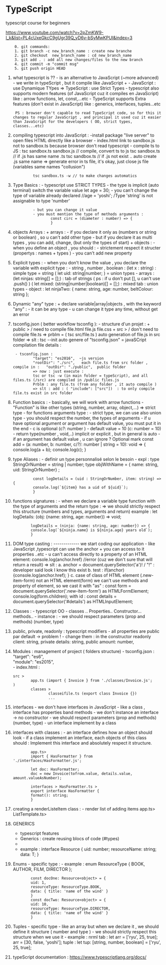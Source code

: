# TypeScript
typescript course for beginners

https://www.youtube.com/watch?v=2pZmKW9-I_k&list=PL4cUxeGkcC9gUgr39Q_yD6v-bSyMwKPUI&index=3

        0. git commands:
        1. git branch -c new_branch_name : create new branche
        2. git checkout  new_branch_name : cd new_branch_name
        3. git add . : add all new changes/files to the new branch
        4. git commit -m "commit msg"
        5. git push origin HEAD




1. what typescript is ??
        - is an alternative to JavaScript (~more advanced)
        - we write in typeScript , but it compile like JavaScript
        +
        - JavaScript : use Dynamique TYpes =>  TypeScript : use Strict Types
        - typescript also supports modern features (of JavaScript cuz it compiles en JavaScript) like : arrow functions, let, const,...etc
        - TypeScript supports Extra features (don't exist in JavaScript) like : generics, interfaces, tuples...etc

        PS : browser don't capable to read TypeScript code, so for this it changes to regular JavaScript , and principal it used cuz it easier than JavaScript for the developers ( OO, strict types, classes...etc)




2. compiling typescript into JavaScript :
                -install package "live server" to open files HTML directly like a browser
                - index.html link to sandbox.js not to sandbox.ts because browser don't read typescript 
                - compile ts to JS : 
                tsc sandbox.ts sandbox.js // compile, convert ts to js
                tsc sandbox.ts // if .js has same name .ts
                tsc sandbox.ts // if .js not exist .. auto create .js same name
                => generate error in ts file, it's okay, just close js file (variables same names "collusion")

                tsc sandbox.ts -w // to make changes automatics





3. Type Basics : 
                - typescript use STRICT TYPES 
                - the type is implicit (auto terminal) switch the variable value
                        let age = 30;
                - you can't change the type of variable already declared
                        //age =  'yoshi';  /Type 'string' is not assignable to type 'number'

                - but you can change it value 
                - you must mention the type of methods arguments :
                        const circ = (diameter : number) => {
                        }



4. objects Arrays :
                + arrays :
                        - if you declare it only as (numbers or string or boolean) , so u can't add other type
                        - but if you declare it as multi types , you can add, change, (but only the types of start)
                + objects :
                        - when you define an object , you should :
                                - strictement respect it structer (propertys : names + types )
                                - you can't add new property 



5. Explicit types :
        - when you don't know the value , you declare the variable with explicit type :
                - string , number , boolean :
                        (let x : string) : simple type = string
                        ( let uid: string|number; ) = union types
                - arrays : 
                        (let ninjas: string[] = [];) : tab of strings ( ps : if u don't put [], u can't use .push() )
                        ( let mixed: (string|number|boolean)[] = [];) : mixed tab  : union types
                - object :
                        let ninjaTwo: {
                        name: string,
                        age: number,
                        beltColour: string
                        };


6. Dynamic "any" type : 
        + declare variable|array|objects , with the keyword "any" :
                - it can be any type
                - u can change it type any time, without get an error 



7. tsconfig.json ( better workflow tsconfig ):
        - structure d'un projet : 
                + public >            / need to compile
                        file.html
                        file.js
                        file.css
                + src >              / don't need to compile
                        file.ts
                => prblm = ( tsc src/file.ts ) auto generation of file.js in src folder 
                => slt : tsc --init 
                        auto genere of "tsconfig.json"  = javaSCript compilation file details :

        - tsconfig.json :
                "target": "es2016",  ~js version
                "rootDir": "./src",   each file.ts from src folder , compile in :   "outDir": "./public",  public folder   
                => now : just execute :
                tsc or tsc -w (in main folder = typeScript), and all files.ts (/src) are compiled in /public files.js
                Prblm : any file.ts (from any folder , it auto compile )
                => slt : add : ( "include": ["src"])  : to only compile file.ts exist in src folder


8. Function basics :
        - basically, we will work with arrow functions
        - "Function" is like other types (string, number, array, object,...) => strict type
        - for functions arguments type :
                - strict type, we can use also union type
                - you should respect the number, the types of arguments
                - if u have optional argument or argument has default value, you must put it in the end
                - c is optional (c?: number ) 
                - default value = 10 (c: number = 10)
                - return type(number , void,..) implicit or explicit , but in general  is auto 
                - if an argument has default value , u can ignore ? Optional mark
                        const add = (a: number, b: number, c/*?*/: number | string = 10): void => {
                                console.log(a + b);
                                console.log(c);
                        }


9. type Aliases :
        - definir un type personnalisé selon le besoin 
        - expl : 
                type StringOrNumber = string | number;
                type objWithName = { name: string, uid: StringOrNumber} ;

                const logDetails = (uid : StringOrNumber, item: string) => {
                console.log(`${item} has a uid of ${uid}`);
                }


10. functions signatures :
        - when we declare a variable type function with the type of arguments and the return type :
        => we should strictly respect this structure (numbers and types, arguments and return)
        example :
                let logDetails: (obj: {name: string, age: number}) => void;

                logDetails = (ninja: {name: string, age: number}) => {
                console.log(`${ninja.name} is ${ninja.age} years old`);
                }

11. DOM type casting : ------------- we start coding our application
        - like JavaScript ,typescript can use the anchor + you can access to it properties ..etc
        -  u can't access directly to a property of an HTML element:   console.log(anchor.href) //error (cuz we don't sure that will return a result)
        => slt :
                a.  anchor = document.querySelector('a')! / "!" : developer said look I know this exist
                b. test :  if(anchor) {console.log(anchor.href); }
                c. case of class of HTML element (.new-item-form) not an HTML element(form) 
                        we can't use methods and property of element, so we cast it with "as" :
                        const form = document.querySelector('.new-item-form') as HTMLFormElement;
                        console.log(form.children);
                with id :
                const details = document.querySelector('#details') as HTMLInputElement;





12. Classes :
        - typescript OO
        - classes .. Properties.. Constructor... methods..
        - instance : - we should respect parameters (prop and methods) (number, type)




13. public, private, readonly : typescript modifiers
        - all properties are public par default → problem !
        - change them : in the constructor
                readonly client: string, 
                private details: string, 
                public amount: number,



14. Modules : management of project ( folders structure)
        - tsconfig.json :
                "target": "es6",                          
                "module": "es2015",    
        - index.html :
                <script type="module" src='app.js'></script>

        src > 
                app.ts (import { Invoice } from './classes/Invoice.js';
        )
                classes > 
                        classeifile.ts (export class Invoice {})
                        ...





15. interfaces
        - we don't have interfaces in JavaScript
        - like a class , interface has properties band methods
        - we don't instance an interface → no constructor
        - we should respect parameters (prop and methods) (number, type)
        - un interface implement by a class




16. interfaces with classes :
        - an interface defines how an object should look
        - if a class implement an interface, each objects of this class should :
                Implement this interface and absolutely respect it structure.

                app.ts>
                import { HasFormatter } from './interfaces/HasFormatter.js';

                let doc: HasFormatter;
                doc = new Invoice(tofrom.value, details.value, amount.valueAsNumber);

                interfaces > HasFormatter.ts >
                export interface HasFormatter {
                format(): string;
                }




17. creating a renderListeItem class :
        - render list of adding items
        app.ts>
        ListTemplate.ts>



18.  GENERICS
        - typescript features 
        - Generics : create reusing blocs of code (#types) 
        - <T>  
        - example :
                interface Resource<T> {
                uid: number;
                resourceName: string;
                data: T;
                }




19. Enums
        - specific type :
        - example :
                enum ResourceType { BOOK, AUTHOR, FILM, DIRECTOR };

                const docOne: Resource<object> = {
                uid: 1,
                resourceType: ResourceType.BOOK,
                data: { title: 'name of the wind' }
                }
                const docTwo: Resource<object> = {
                uid: 10,
                resourceType: ResourceType.DIRECTOR,
                data: { title: 'name of the wind' }
                }



20. Tuples
        - specific type 
        - like an array but when we declare it , we should define it structure ( number and type )
        - we should strictly respect this structure when we use it
        - example :
                nrml tab : 
                        let arr = ['ryu', 25, true];
                        arr = [30, false, 'yoshi'];
                tuple :
                        let tup: [string, number, boolean] = ['ryu', 25, true];




21. typeScript documentation :
        https://www.typescriptlang.org/docs/


